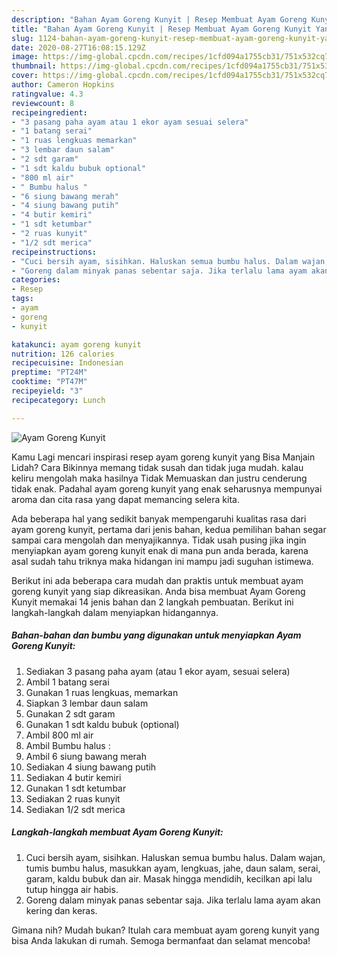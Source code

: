 ```yaml
---
description: "Bahan Ayam Goreng Kunyit | Resep Membuat Ayam Goreng Kunyit Yang Lezat"
title: "Bahan Ayam Goreng Kunyit | Resep Membuat Ayam Goreng Kunyit Yang Lezat"
slug: 1124-bahan-ayam-goreng-kunyit-resep-membuat-ayam-goreng-kunyit-yang-lezat
date: 2020-08-27T16:08:15.129Z
image: https://img-global.cpcdn.com/recipes/1cfd094a1755cb31/751x532cq70/ayam-goreng-kunyit-foto-resep-utama.jpg
thumbnail: https://img-global.cpcdn.com/recipes/1cfd094a1755cb31/751x532cq70/ayam-goreng-kunyit-foto-resep-utama.jpg
cover: https://img-global.cpcdn.com/recipes/1cfd094a1755cb31/751x532cq70/ayam-goreng-kunyit-foto-resep-utama.jpg
author: Cameron Hopkins
ratingvalue: 4.3
reviewcount: 8
recipeingredient:
- "3 pasang paha ayam atau 1 ekor ayam sesuai selera"
- "1 batang serai"
- "1 ruas lengkuas memarkan"
- "3 lembar daun salam"
- "2 sdt garam"
- "1 sdt kaldu bubuk optional"
- "800 ml air"
- " Bumbu halus "
- "6 siung bawang merah"
- "4 siung bawang putih"
- "4 butir kemiri"
- "1 sdt ketumbar"
- "2 ruas kunyit"
- "1/2 sdt merica"
recipeinstructions:
- "Cuci bersih ayam, sisihkan. Haluskan semua bumbu halus. Dalam wajan, tumis bumbu halus, masukkan ayam, lengkuas, jahe, daun salam, serai, garam, kaldu bubuk dan air. Masak hingga mendidih, kecilkan api lalu tutup hingga air habis."
- "Goreng dalam minyak panas sebentar saja. Jika terlalu lama ayam akan kering dan keras."
categories:
- Resep
tags:
- ayam
- goreng
- kunyit

katakunci: ayam goreng kunyit 
nutrition: 126 calories
recipecuisine: Indonesian
preptime: "PT24M"
cooktime: "PT47M"
recipeyield: "3"
recipecategory: Lunch

---
```



![Ayam Goreng Kunyit](https://img-global.cpcdn.com/recipes/1cfd094a1755cb31/751x532cq70/ayam-goreng-kunyit-foto-resep-utama.jpg)

Kamu Lagi mencari inspirasi resep ayam goreng kunyit yang Bisa Manjain Lidah? Cara Bikinnya memang tidak susah dan tidak juga mudah. kalau keliru mengolah maka hasilnya Tidak Memuaskan dan justru cenderung tidak enak. Padahal ayam goreng kunyit yang enak seharusnya mempunyai aroma dan cita rasa yang dapat memancing selera kita.



Ada beberapa hal yang sedikit banyak mempengaruhi kualitas rasa dari ayam goreng kunyit, pertama dari jenis bahan, kedua pemilihan bahan segar sampai cara mengolah dan menyajikannya. Tidak usah pusing jika ingin menyiapkan ayam goreng kunyit enak di mana pun anda berada, karena asal sudah tahu triknya maka hidangan ini mampu jadi suguhan istimewa.


Berikut ini ada beberapa cara mudah dan praktis untuk membuat ayam goreng kunyit yang siap dikreasikan. Anda bisa membuat Ayam Goreng Kunyit memakai 14 jenis bahan dan 2 langkah pembuatan. Berikut ini langkah-langkah dalam menyiapkan hidangannya.

<!--inarticleads1-->

##### Bahan-bahan dan bumbu yang digunakan untuk menyiapkan Ayam Goreng Kunyit:

1. Sediakan 3 pasang paha ayam (atau 1 ekor ayam, sesuai selera)
1. Ambil 1 batang serai
1. Gunakan 1 ruas lengkuas, memarkan
1. Siapkan 3 lembar daun salam
1. Gunakan 2 sdt garam
1. Gunakan 1 sdt kaldu bubuk (optional)
1. Ambil 800 ml air
1. Ambil  Bumbu halus :
1. Ambil 6 siung bawang merah
1. Sediakan 4 siung bawang putih
1. Sediakan 4 butir kemiri
1. Gunakan 1 sdt ketumbar
1. Sediakan 2 ruas kunyit
1. Sediakan 1/2 sdt merica




<!--inarticleads2-->

##### Langkah-langkah membuat Ayam Goreng Kunyit:

1. Cuci bersih ayam, sisihkan. Haluskan semua bumbu halus. Dalam wajan, tumis bumbu halus, masukkan ayam, lengkuas, jahe, daun salam, serai, garam, kaldu bubuk dan air. Masak hingga mendidih, kecilkan api lalu tutup hingga air habis.
1. Goreng dalam minyak panas sebentar saja. Jika terlalu lama ayam akan kering dan keras.




Gimana nih? Mudah bukan? Itulah cara membuat ayam goreng kunyit yang bisa Anda lakukan di rumah. Semoga bermanfaat dan selamat mencoba!
